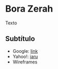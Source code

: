 # Bora Zerah

Texto

## Subtítulo

  - Google: [link](www.google.com)
  - Yahoo!: [iaru](www.yahoo.com)
  - Wireframes
